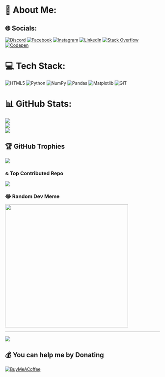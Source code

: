 # 💫 About Me:



## 🌐 Socials:
[![Discord](https://img.shields.io/badge/Discord-%237289DA.svg?logo=discord&logoColor=white)](https://discord.gg/https://discord.gg/ZjGAZSJP) [![Facebook](https://img.shields.io/badge/Facebook-%231877F2.svg?logo=Facebook&logoColor=white)](https://facebook.com/KAIxLUFFY) [![Instagram](https://img.shields.io/badge/Instagram-%23E4405F.svg?logo=Instagram&logoColor=white)](https://instagram.com/sayeed_shorif) [![LinkedIn](https://img.shields.io/badge/LinkedIn-%230077B5.svg?logo=linkedin&logoColor=white)](https://linkedin.com/in/sayeed-shorif-31757727a) [![Stack Overflow](https://img.shields.io/badge/-Stackoverflow-FE7A16?logo=stack-overflow&logoColor=white)](https://stackoverflow.com/users/22307874/sayeed-shorif) [![Codepen](https://img.shields.io/badge/Codepen-000000?style=for-the-badge&logo=codepen&logoColor=white)](https://codepen.io/hIWATARI-kAI) 

# 💻 Tech Stack:
![HTML5](https://img.shields.io/badge/html5-%23E34F26.svg?style=for-the-badge&logo=html5&logoColor=white) ![Python](https://img.shields.io/badge/python-3670A0?style=for-the-badge&logo=python&logoColor=ffdd54) ![NumPy](https://img.shields.io/badge/numpy-%23013243.svg?style=for-the-badge&logo=numpy&logoColor=white) ![Pandas](https://img.shields.io/badge/pandas-%23150458.svg?style=for-the-badge&logo=pandas&logoColor=white) ![Matplotlib](https://img.shields.io/badge/Matplotlib-%23ffffff.svg?style=for-the-badge&logo=Matplotlib&logoColor=black) ![GIT](https://img.shields.io/badge/Git-fc6d26?style=for-the-badge&logo=git&logoColor=white)
# 📊 GitHub Stats:
![](https://github-readme-stats.vercel.app/api?username=Sayeed-Shorif&theme=vision-friendly-dark&hide_border=false&include_all_commits=true&count_private=true)<br/>
![](https://github-readme-streak-stats.herokuapp.com/?user=Sayeed-Shorif&theme=vision-friendly-dark&hide_border=false)<br/>
![](https://github-readme-stats.vercel.app/api/top-langs/?username=Sayeed-Shorif&theme=vision-friendly-dark&hide_border=false&include_all_commits=true&count_private=true&layout=compact)

## 🏆 GitHub Trophies
![](https://github-profile-trophy.vercel.app/?username=Sayeed-Shorif&theme=onedark&no-frame=false&no-bg=false&margin-w=4)

### 🔝 Top Contributed Repo
![](https://github-contributor-stats.vercel.app/api?username=Sayeed-Shorif&limit=5&theme=monokai&combine_all_yearly_contributions=true)

### 😂 Random Dev Meme
<img src='https://randommeme-five.vercel.app/' style="height: 400px;"/>

---
[![](https://visitcount.itsvg.in/api?id=Sayeed-Shorif&icon=8&color=12)](https://visitcount.itsvg.in)

  ## 💰 You can help me by Donating
  [![BuyMeACoffee](https://img.shields.io/badge/Buy%20Me%20a%20Coffee-ffdd00?style=for-the-badge&logo=buy-me-a-coffee&logoColor=black)](https://buymeacoffee.com/sayeed.shoirf) 

  
<!-- Proudly created with GPRM ( https://gprm.itsvg.in ) -->
